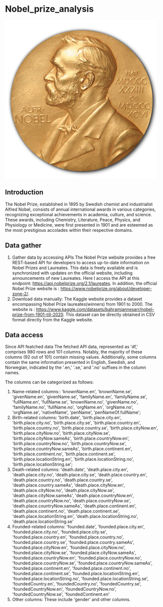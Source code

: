 # Nobel_prize_analysis
![WERATEDOG](Nobel_image.png)
## Introduction
The Nobel Prize, established in 1895 by Swedish chemist and industrialist Alfred Nobel, consists of annual international awards in various categories, 
recognizing exceptional achievements in academia, culture, and science. These awards, including Chemistry, Literature, Peace, Physics, and Physiology or Medicine, 
were first presented in 1901 and are esteemed as the most prestigious accolades within their respective domains.
## Data gather
1. Gather data by accessing APIs
The Nobel Prize website provides a free REST-based API for developers to access up-to-date information on Nobel Prizes and Laureates.
This data is freely available and is synchronized with updates on the official website, including announcements of new Laureates.
Here I access the API at this endpoint: https://api.nobelprize.org/2.1/laureates.
In addition, the official Nobel Prize website is : https://www.nobelprize.org/about/developer-zone-2/.
3. Download data manually:
The Kaggle website provides a dataset encompassing Nobel Prize laureates(winners) from 1901 to 2000. The website is : https://www.kaggle.com/datasets/bahramjannesarr/nobel-prize-from-1901-till-2020. 
This dataset can be directly obtained in CSV format directly from the Kaggle website.
## Data access
Since API featched data The fetched API data, represented as 'df,' comprises 980 rows and 101 columns.
Notably, the majority of these columns (92 out of 101) contain missing values. 
Additionally, some columns contain the same information presented in English, Swedish, and Norwegian, indicated by the '.en,' '.se,' and '.no' suffixes in the column names.

The columns can be categorized as follows: 
1. Name-related columns:: 'knownName.en', 'knownName.se', 'givenName.en', 'givenName.se',
       'familyName.en', 'familyName.se', 'fullName.en', 'fullName.se',
       'knownName.no', 'givenName.no', 'familyName.no', 'fullName.no',
       'orgName.en', 'orgName.no', 'orgName.se', 'nativeName', 'penName',
       'penNameOf.fullName';
2. Birth-related columns: 'birth.date', 'birth.place.city.en', 'birth.place.city.no',
       'birth.place.city.se', 'birth.place.country.en',
       'birth.place.country.no', 'birth.place.country.se',
       'birth.place.cityNow.en', 'birth.place.cityNow.no',
       'birth.place.cityNow.se', 'birth.place.cityNow.sameAs',
       'birth.place.countryNow.en', 'birth.place.countryNow.no',
       'birth.place.countryNow.se', 'birth.place.countryNow.sameAs',
       'birth.place.continent.en', 'birth.place.continent.no',
       'birth.place.continent.se', 'birth.place.locationString.en',
       'birth.place.locationString.no', 'birth.place.locationString.se';
3. Death-related columns: 'death.date', 'death.place.city.en', 'death.place.city.no',
       'death.place.city.se', 'death.place.country.en',
       'death.place.country.no', 'death.place.country.se',
       'death.place.country.sameAs', 'death.place.cityNow.en',
       'death.place.cityNow.no', 'death.place.cityNow.se',
       'death.place.cityNow.sameAs', 'death.place.countryNow.en',
       'death.place.countryNow.no', 'death.place.countryNow.se',
       'death.place.countryNow.sameAs', 'death.place.continent.en',
       'death.place.continent.no', 'death.place.continent.se',
       'death.place.locationString.en', 'death.place.locationString.no',
       'death.place.locationString.se'
4. Founded-related columns: 'founded.date', 'founded.place.city.en', 'founded.place.city.no',
       'founded.place.city.se', 'founded.place.country.en',
       'founded.place.country.no', 'founded.place.country.se',
       'founded.place.country.sameAs', 'founded.place.cityNow.en',
       'founded.place.cityNow.no', 'founded.place.cityNow.se',
       'founded.place.cityNow.sameAs', 'founded.place.countryNow.en',
       'founded.place.countryNow.no', 'founded.place.countryNow.se',
       'founded.place.countryNow.sameAs', 'founded.place.continent.en',
       'founded.place.continent.no', 'founded.place.continent.se',
       'founded.place.locationString.en', 'founded.place.locationString.no',
       'founded.place.locationString.se', 'foundedCountry.en',
       'foundedCountry.no', 'foundedCountry.se', 'foundedCountryNow.en',
       'foundedCountryNow.no', 'foundedCountryNow.se', 'foundedContinent.en'
5. Other columns:  These include 'gender' and other columns.
